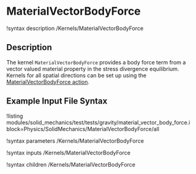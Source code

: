 # MaterialVectorBodyForce

!syntax description /Kernels/MaterialVectorBodyForce

## Description

The kernel `MaterialVectorBodyForce` provides a body force term from a vector valued
material property in the stress divergence equilibrium. Kernels for all spatial
directions can be set up using the [MaterialVectorBodyForce action](MaterialVectorBodyForce/index.md).

## Example Input File Syntax

!listing modules/solid_mechanics/test/tests/gravity/material_vector_body_force.i block=Physics/SolidMechanics/MaterialVectorBodyForce/all

!syntax parameters /Kernels/MaterialVectorBodyForce

!syntax inputs /Kernels/MaterialVectorBodyForce

!syntax children /Kernels/MaterialVectorBodyForce
